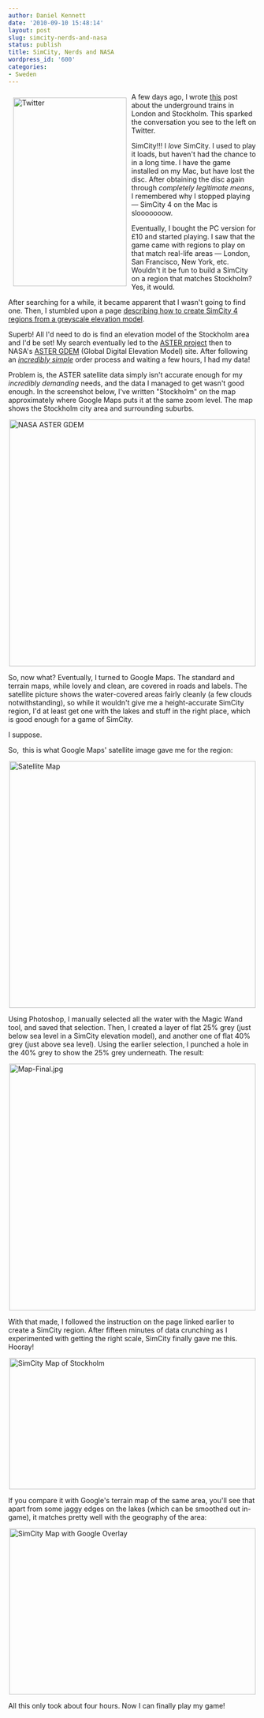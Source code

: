 ```yaml
---
author: Daniel Kennett
date: '2010-09-10 15:48:14'
layout: post
slug: simcity-nerds-and-nasa
status: publish
title: SimCity, Nerds and NASA
wordpress_id: '600'
categories:
- Sweden
---
```


<p><img style="float: left; margin: 10px;" src="http://ikennd.ac/pictures/for_posts/2010/09/Twitter.png" border="0" alt="Twitter" width="230" height="382" />A few days ago, I wrote <a href="http://ikennd.ac/blog/2010/09/a-perfect-analogy-between-swedish-and-british-communication-and-travel/">this</a> post about the underground trains in London and Stockholm. This sparked the conversation you see to the left on Twitter.</p>
<p>SimCity!!! I <em>love</em> SimCity. I used to play it loads, but haven't had the chance to in a long time. I have the game installed on my Mac, but have lost the disc. After obtaining the disc again through <em>completely legitimate means</em>, I remembered why I stopped playing — SimCity 4 on the Mac is slooooooow.</p>
<p>Eventually, I bought the PC version for £10 and started playing. I saw that the game came with regions to play on that match real-life areas — London, San Francisco, New York, etc. Wouldn't it be fun to build a SimCity on a region that matches Stockholm? Yes, it would.</p>
<p>After searching for a while, it became apparent that I wasn't going to find one. Then, I stumbled upon a page <a href="http://www.sc4ever.com/knowledge/showarticle.cfm?id=1103">describing how to create SimCity 4 regions from a greyscale elevation model</a>.</p>
<p>Superb! All I'd need to do is find an elevation model of the Stockholm area and I'd be set! My search eventually led to the <a href="http://en.wikipedia.org/wiki/Advanced_Spaceborne_Thermal_Emission_and_Reflection_Radiometer">ASTER project</a> then to NASA's <a href="http://asterweb.jpl.nasa.gov/gdem.asp">ASTER GDEM</a> (Global Digital Elevation Model) site. After following an <em><a href="http://asterweb.jpl.nasa.gov/gdem-wist.asp">incredibly simple</a></em> order process and waiting a few hours, I had my data!</p>
<p>Problem is, the ASTER satellite data simply isn't accurate enough for my <em>incredibly demanding</em> needs, and the data I managed to get wasn't good enough. In the screenshot below, I've written "Stockholm" on the map approximately where Google Maps puts it at the same zoom level. The map shows the Stockholm city area and surrounding suburbs.</p>
<p><img style="display: block; margin-left: auto; margin-right: auto;" src="http://ikennd.ac/pictures/for_posts/2010/09/Map-NASA.jpg" border="0" alt="NASA ASTER GDEM" width="500" height="500" /></p>
<p>So, now what? Eventually, I turned to Google Maps. The standard and terrain maps, while lovely and clean, are covered in roads and labels. The satellite picture shows the water-covered areas fairly cleanly (a few clouds notwithstanding), so while it wouldn't give me a height-accurate SimCity region, I'd at least get one with the lakes and stuff in the right place, which is good enough for a game of SimCity.</p>
<p>I suppose.</p>
<p>So,  this is what Google Maps' satellite image gave me for the region:</p>
<p><img style="display: block; margin-left: auto; margin-right: auto;" src="http://ikennd.ac/pictures/for_posts/2010/09/Map-Sattelite.jpg" border="0" alt="Satellite Map" width="500" height="500" /></p>
<p>Using Photoshop, I manually selected all the water with the Magic Wand tool, and saved that selection. Then, I created a layer of flat 25% grey (just below sea level in a SimCity elevation model), and another one of flat 40% grey (just above sea level). Using the earlier selection, I punched a hole in the 40% grey to show the 25% grey underneath. The result:</p>
<p><img style="display: block; margin-left: auto; margin-right: auto;" src="http://ikennd.ac/pictures/for_posts/2010/09/Map-Final.jpg" border="0" alt="Map-Final.jpg" width="500" height="500" /></p>
<p>With that made, I followed the instruction on the page linked earlier to create a SimCity region. After fifteen minutes of data crunching as I experimented with getting the right scale, SimCity finally gave me this. Hooray!</p>
<p><img style="display: block; margin-left: auto; margin-right: auto;" src="http://ikennd.ac/pictures/for_posts/2010/09/Map.jpg" border="0" alt="SimCity Map of Stockholm" width="500" height="266" /></p>
<p>If you compare it with Google's terrain map of the same area, you'll see that apart from some jaggy edges on the lakes (which can be smoothed out in-game), it matches pretty well with the geography of the area:</p>
<p><img style="display: block; margin-left: auto; margin-right: auto;" src="http://ikennd.ac/pictures/for_posts/2010/09/Map-with-Overlay.jpg" border="0" alt="SimCity Map with Google Overlay" width="500" height="337" /></p>
<p>All this only took about four hours. Now I can finally play my game!</p>